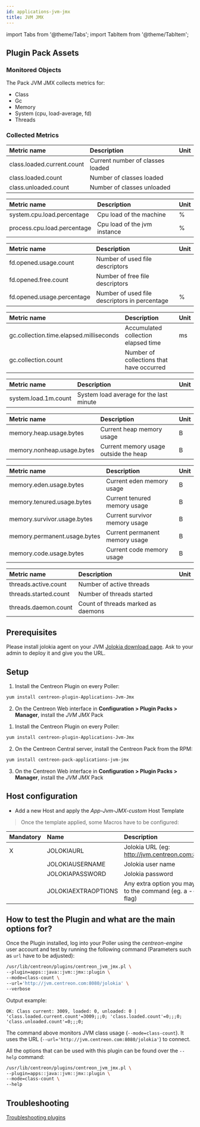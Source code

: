 ```yaml
---
id: applications-jvm-jmx
title: JVM JMX
---
```

import Tabs from '@theme/Tabs';
import TabItem from '@theme/TabItem';


## Plugin Pack Assets

### Monitored Objects

The Pack JVM JMX collects metrics for:
* Class
* Gc
* Memory
* System (cpu, load-average, fd)
* Threads

### Collected Metrics

<Tabs groupId="operating-systems">
<TabItem value="Classcount" label="Classcount">

| Metric name                | Description                      | Unit |
| :------------------------- | :------------------------------- | :--- |
| class.loaded.current.count | Current number of classes loaded |      |
| class.loaded.count         | Number of classes loaded         |      |
| class.unloaded.count       | Number of classes unloaded       |      |

</TabItem>
<TabItem value="Cpuload" label="Cpuload">

| Metric name                 | Description                  | Unit |
| :-------------------------- | :--------------------------- | :--- |
| system.cpu.load.percentage  | Cpu load of the machine      | %    |
| process.cpu.load.percentage | Cpu load of the jvm instance | %    |

</TabItem>
<TabItem value="Fdusage" label="Fdusage">

| Metric name                | Description                                   | Unit |
| :------------------------- | :-------------------------------------------- | :--- |
| fd.opened.usage.count      | Number of used file descriptors               |      |
| fd.opened.free.count       | Number of free file descriptors               |      |
| fd.opened.usage.percentage | Number of used file descriptors in percentage | %    |

</TabItem>
<TabItem value="Gcusage" label="Gcusage">

| Metric name                             | Description                              | Unit |
| :-------------------------------------- | :--------------------------------------- | :--- |
| gc.collection.time.elapsed.milliseconds | Accumulated collection elapsed time      | ms   |
| gc.collection.count                     | Number of collections that have occurred |      |

</TabItem>
<TabItem value="Loadaverage" label="Loadaverage">

| Metric name          | Description                             | Unit |
| :------------------- | :-------------------------------------- | :--- |
| system.load.1m.count | System load average for the last minute |      |

</TabItem>
<TabItem value="Memory" label="Memory">

| Metric name                | Description                           | Unit |
| :------------------------- | :------------------------------------ | :--- |
| memory.heap.usage.bytes    | Current heap memory usage             | B    |
| memory.nonheap.usage.bytes | Current memory usage outside the heap | B    |

</TabItem>
<TabItem value="Memorydetailed" label="Memorydetailed">

| Metric name                  | Description                    | Unit |
| :--------------------------- | :----------------------------- | :--- |
| memory.eden.usage.bytes      | Current eden memory usage      | B    |
| memory.tenured.usage.bytes   | Current tenured memory usage   | B    |
| memory.survivor.usage.bytes  | Current survivor memory usage  | B    |
| memory.permanent.usage.bytes | Current permanent memory usage | B    |
| memory.code.usage.bytes      | Current code memory usage      | B    |

</TabItem>
<TabItem value="Threads" label="Threads">

| Metric name           | Description                        | Unit |
| :-------------------- | :--------------------------------- | :--- |
| threads.active.count  | Number of active threads           |      |
| threads.started.count | Number of threads started          |      |
| threads.daemon.count  | Count of threads marked as daemons |      |

</TabItem>
</Tabs>

## Prerequisites

Please install jolokia agent on your JVM [Jolokia download page](https://jolokia.org/download). Ask to your admin to deploy it and give you the URL.

## Setup

<Tabs groupId="licence-systems">
<TabItem value="online" label="Online License">

1. Install the Centreon Plugin on every Poller:

```bash
yum install centreon-plugin-Applications-Jvm-Jmx
```

2. On the Centreon Web interface in **Configuration > Plugin Packs > Manager**, install the *JVM JMX* Pack

</TabItem>
<TabItem value="offline" label="Offline License">

1. Install the Centreon Plugin on every Poller:

```bash
yum install centreon-plugin-Applications-Jvm-Jmx
```

2. On the Centreon Central server, install the Centreon Pack from the RPM:

```bash
yum install centreon-pack-applications-jvm-jmx
```

3. On the Centreon Web interface in **Configuration > Plugin Packs > Manager**, install the *JVM JMX* Pack

</TabItem>
</Tabs>

## Host configuration

* Add a new Host and apply the *App-Jvm-JMX-custom* Host Template

> Once the template applied, some Macros have to be configured:

| Mandatory | Name                | Description                                                                |
| :-------- | :------------------ | :------------------------------------------------------------------------- |
| X         | JOLOKIAURL          | Jolokia URL (eg: http://jvm.centreon.com:8080/jolokia)                     |
|           | JOLOKIAUSERNAME     | Jolokia user name                                                          |
|           | JOLOKIAPASSWORD     | Jolokia password                                                           |
|           | JOLOKIAEXTRAOPTIONS | Any extra option you may want to add to the command (eg. a --verbose flag) |

## How to test the Plugin and what are the main options for?

Once the Plugin installed, log into your Poller using the *centreon-engine* user account and test by running the following command
(Parameters such as ```url``` have to be adjusted):

```bash
/usr/lib/centreon/plugins/centreon_jvm_jmx.pl \
--plugin=apps::java::jvm::jmx::plugin \
--mode=class-count \
--url='http://jvm.centreon.com:8080/jolokia' \
--verbose
```

Output example:
```
OK: Class current: 3009, loaded: 0, unloaded: 0 | 'class.loaded.current.count'=3009;;;0; 'class.loaded.count'=0;;;0; 'class.unloaded.count'=0;;;0;
```

The command above monitors JVM class usage (```--mode=class-count```).
It uses the URL (```--url='http://jvm.centreon.com:8080/jolokia'```) to connect.

All the options that can be used with this plugin can be found over the ```--help``` command:

```bash
/usr/lib/centreon/plugins/centreon_jvm_jmx.pl \
--plugin=apps::java::jvm::jmx::plugin \
--mode=class-count \
--help
```

## Troubleshooting

[Troubleshooting plugins](../tutorials/troubleshooting-plugins)
